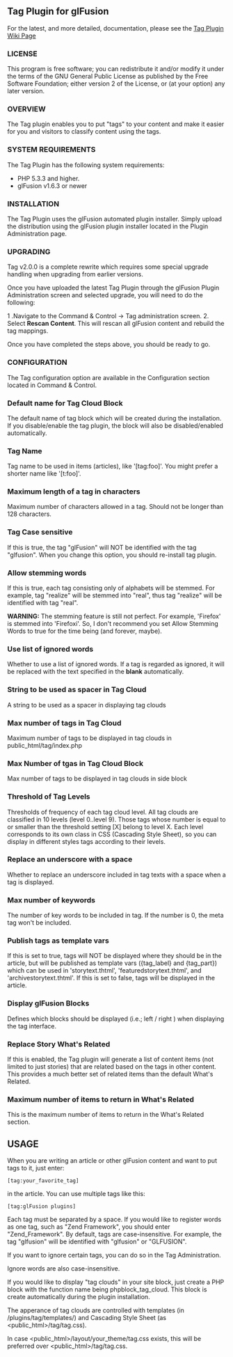 ## Tag Plugin for glFusion

For the latest, and more detailed, documentation, please see the [Tag Plugin Wiki Page](https://www.glfusion.org/wiki/glfusion:plugins:tag:start)

### LICENSE

This program is free software; you can redistribute it and/or modify it under
the terms of the GNU General Public License as published by the Free Software
Foundation; either version 2 of the License, or (at your option) any later
version.

### OVERVIEW

The Tag plugin enables you to put "tags" to your content and make it easier for you and visitors to classify content using the tags.

### SYSTEM REQUIREMENTS

The Tag Plugin has the following system requirements:

* PHP 5.3.3 and higher.
* glFusion v1.6.3 or newer

### INSTALLATION

The Tag Plugin uses the glFusion automated plugin installer. Simply upload the distribution using the glFusion plugin installer located in the Plugin Administration page.

### UPGRADING

Tag v2.0.0 is a complete rewrite which requires some special upgrade handling when upgrading from earlier versions.

Once you have uploaded the latest Tag Plugin through the glFusion Plugin Administration screen and selected upgrade, you will need to do the following:

1 .Navigate to the Command & Control -> Tag administration screen.
2. Select **Rescan Content**. This will rescan all glFusion content and rebuild the tag mappings.

Once you have completed the steps above, you should be ready to go.

### CONFIGURATION

The Tag configuration option are available in the Configuration section located in  Command & Control.

### Default name for Tag Cloud Block

The default name of tag block which will be created during the installation. If you  disable/enable the tag plugin, the block will also be disabled/enabled automatically.


### Tag Name

Tag name to be used in items (articles), like '[tag:foo]'. You might prefer a shorter name like '[t:foo]'.

### Maximum length of a tag in characters

Maximum number of characters allowed in a tag. Should not be longer than 128 characters.


### Tag Case sensitive

If this is true, the tag "glFusion" will NOT be identified with the tag "glfusion". When you change this option, you should re-install tag plugin.


### Allow stemming words

If this is true, each tag consisting only of alphabets will be stemmed. For example, tag "realize" will be stemmed into "real", thus tag "realize" will be identified with tag "real".

**WARNING:** The stemming feature is still not perfect. For example, 'Firefox' is stemmed into 'Firefoxi'. So, I don't recommend you set Allow Stemming Words to true for the time being (and forever, maybe).

### Use list of ignored words

Whether to use a list of ignored words. If a tag is regarded as ignored, it will be replaced with the text specified in the **blank** automatically.

### String to be used as spacer in Tag Cloud

A string to be used as a spacer in displaying tag clouds

### Max number of tags in Tag Cloud

Maximum number of tags to be displayed in tag clouds in public_html/tag/index.php

### Max Number of tgas in Tag Cloud Block

Max number of tags to be displayed in tag clouds in side block

### Threshold of Tag Levels

Thresholds of frequency of each tag cloud level. All tag clouds are classified in 10 levels (level 0..level 9). Those tags whose number is equal to or smaller than the  threshold setting [X] belong to level X. Each level corresponds to its own class in CSS (Cascading Style Sheet), so you can display in different styles tags according to their levels.

### Replace an underscore with a space

Whether to replace an underscore included in tag texts with a space when a tag is displayed.

### Max number of keywords

The number of key words to be included in <meta name="keywords" content="foo,bar"> tag. If the number is 0, the meta tag won't be included.

### Publish tags as template vars

If this is set to true, tags will NOT be displayed where they should be in the article, but will be published as template vars ({tag_label} and {tag_part}) which can be used in 'storytext.thtml', 'featuredstorytext.thtml', and 'archivestorytext.thtml'. If this is set to false, tags will be displayed in the article.

### Display glFusion Blocks

Defines which blocks should be displayed (i.e.; left / right ) when displaying the tag interface.

### Replace Story What's Related 

If this is enabled, the Tag plugin will generate a list of content items (not limited to just stories) that are related based on the tags in other content. This provides a much better set of related items than the default What's Related.

### Maximum number of items to return in What's Related

This is the maximum number of items to return in the What's Related section.


## USAGE

When you are writing an article or other glFusion content and want to put tags to it, just enter:

    [tag:your_favorite_tag]

in the article. You can use multiple tags like this:

    [tag:glFusion plugins]

Each tag must be separated by a space. If you would like to register words as
one tag, such as "Zend Framework", you should enter "Zend_Framework". By
default, tags are case-insensitive. For example, the tag "glfusion" will
be identified with "glfusion" or "GLFUSION".

If you want to ignore certain tags, you can do so in the Tag Administration.

Ignore words are also case-insensitive.

If you would like to display "tag clouds" in your site block, just create a
PHP block with the function name being phpblock_tag_cloud.  This block is
create automatically during the plugin installation.

The apperance of tag clouds are controlled with templates
  (in <glfusion>/plugins/tag/templates/) and Cascading Style Sheet
  (as <public_html>/tag/tag.css).

  In case <public_html>/layout/your_theme/tag.css exists, this will be
  preferred over <public_html>/tag/tag.css.

